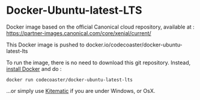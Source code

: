 # Docker-Ubuntu-latest-LTS

Docker image based on the official Canonical cloud repository, available at : https://partner-images.canonical.com/core/xenial/current/

This Docker image is pushed to docker.io/codecoaster/docker-ubuntu-latest-lts

To run the image, there is no need to download this git repository.  Instead, <a href="https://docs.docker.com/engine/installation/">install Docker</a> and do : 

<code>docker run codecoaster/docker-ubuntu-latest-lts</code>

...or simply use <a href="https://kitematic.com/">Kitematic</a> if you are under Windows, or OsX.
